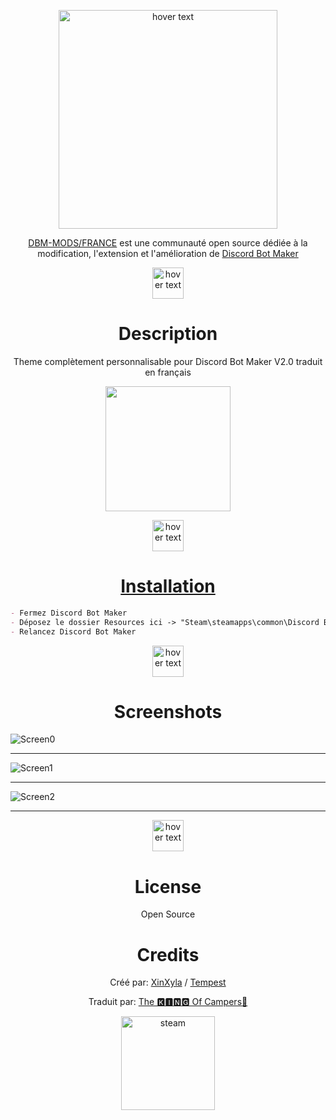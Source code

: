 <p align="center">
  <img src="https://developer.mozilla.org/en-US/docs/Glossary/MVC/model-view-controller-light-blue.png" width="350" title="hover text">
</p>

<p align="center">
<a href="https://discord.gg/dHJ776Nndf" rel="nofollow">DBM-MODS/FRANCE</a> est une communauté open source dédiée à la modification, l'extension et l'amélioration de <a href="https://store.steampowered.com/app/682130/Discord_Bot_Maker" rel="nofollow">Discord Bot Maker</a>
</p>

<p align="center">
  <img src="https://cdn.discordapp.com/attachments/1042197137598976111/1092031705453436928/blank.png" width="50" title="hover text">
</p>

<h1 align="center">Description</h1>

<p align="center">Theme complètement personnalisable pour Discord Bot Maker V2.0 traduit en français</p>

<p align="center">
  <a href="https://github.com/TheKingOfCampers/DBM-BUILDER-FRENCH/archive/refs/heads/main.zip"</a>
  <img src="https://cdn.discordapp.com/attachments/1042197137598976111/1092091889970319511/Download-Button.png" width="200">
</p>

<p align="center">
  <img src="https://cdn.discordapp.com/attachments/1042197137598976111/1092031705453436928/blank.png" width="50" title="hover text">
</p>

<h1 align="center">Installation</h1>

```md
- Fermez Discord Bot Maker
- Déposez le dossier Resources ici -> "Steam\steamapps\common\Discord Bot Maker"
- Relancez Discord Bot Maker
```
<p align="center">
  <img src="https://cdn.discordapp.com/attachments/1042197137598976111/1092031705453436928/blank.png" width="50" title="hover text">
</p>

<h1 align="center">Screenshots</h1>

![Screen0](Screenshots/04.png)

---
![Screen1](Screenshots/02.png)

---
![Screen2](Screenshots/03.png)

---

<p align="center">
  <img src="https://cdn.discordapp.com/attachments/1042197137598976111/1092031705453436928/blank.png" width="50" title="hover text">
</p>

<h1 align="center">License</h1>
<p align="center">Open Source</p>

<h1 align="center">Credits</h1>
<p align="center">
  Créé par: <a href="https://discord.com/users/172782058396057602" rel="nofollow">XinXyla</a> / <a href="https://discord.com/users/321400509326032897" rel="nofollow">Tempest</a>
  </p>
<p align="center">Traduit par: <a href="https://discord.gg/v47mr3DqGh" rel="nofollow">The 🅺🅸🅽🅶 Of Campers👑</a>
  </p>
<p align="center">
  <a href="https://discord.gg/JfZ4G6zXaV" target="_blank" rel="noreferrer"> <img src="https://cdn.discordapp.com/attachments/1042197137598976111/1092019949985337484/discord-loop.gif" alt="steam" width="150" height="150"/>
  </p>

